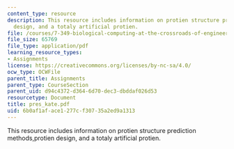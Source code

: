 ```yaml
---
content_type: resource
description: This resource includes information on protien structure prediction methods,protien
  design, and a totaly artificial protien.
file: /courses/7-349-biological-computing-at-the-crossroads-of-engineering-and-science-spring-2005/6b0af1aface1277cf30735a2ed9a1313_pres_kate.pdf
file_size: 65769
file_type: application/pdf
learning_resource_types:
- Assignments
license: https://creativecommons.org/licenses/by-nc-sa/4.0/
ocw_type: OCWFile
parent_title: Assignments
parent_type: CourseSection
parent_uid: d94c4372-d364-6d70-dec3-dbddaf026d53
resourcetype: Document
title: pres_kate.pdf
uid: 6b0af1af-ace1-277c-f307-35a2ed9a1313
---
```

This resource includes information on protien structure prediction methods,protien design, and a totaly artificial protien.